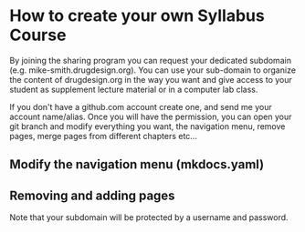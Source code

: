 # How to create your own Syllabus Course

By joining the sharing program you can request your dedicated subdomain (e.g. mike-smith.drugdesign.org). You can use your sub-domain to organize the content of drugdesign.org in the way you want and give access to your student as supplement lecture material or in a computer lab class. 

If you don't have a github.com account create one, and send me your account name/alias. 
Once you will have the permission, you can open your git branch and modify everything you want, the navigation menu, remove pages, merge pages from different chapters etc...

## Modify the navigation menu (mkdocs.yaml)

<!-- <iframe src="https://pro.panopto.com/Panopto/Pages/Embed.aspx?tid=bdcdc477-1d61-4ee3-be26-af48016dc6f2&autoplay=false&offerviewer=true&showtitle=false&showbrand=false&captions=false&interactivity=all" height="405" width="720" style="border: 1px solid #464646;" allowfullscreen allow="autoplay"></iframe> -->

## Removing and adding pages

<!-- <iframe src="https://pro.panopto.com/Panopto/Pages/Embed.aspx?tid=1d8f2986-f357-4280-9827-af49007ae2e6&autoplay=false&offerviewer=true&showtitle=true&showbrand=true&captions=false&interactivity=all" height="405" width="720" style="border: 1px solid #464646;" allowfullscreen allow="autoplay"></iframe> -->

Note that your subdomain will be protected by a username and password.

